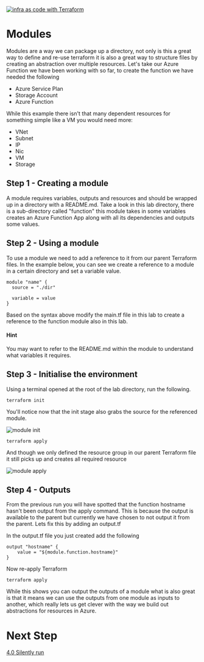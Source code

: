 [![infra as code with Terraform](/docs/images/banner.png)](/README.md)

# Modules

Modules are a way we can package up a directory, not only is this a great way to define and re-use terraform it is also a great way to structure files by creating an abstraction over multiple resources. Let's take our Azure Function we have been working with so far, to create the function we have needed the following

- Azure Service Plan
- Storage Account
- Azure Function

While this example there isn't that many dependent resources for something simple like a VM you would need more:

- VNet
- Subnet
- IP
- Nic
- VM
- Storage

## Step 1 - Creating a module

A module requires variables, outputs and resources and should be wrapped up in a directory with a README.md. Take a look in this lab directory, there is a sub-directory called "function" this module takes in some variables creates an Azure Function App along with all its dependencies and outputs some values.

## Step 2 - Using a module

To use a module we need to add a reference to it from our parent Terraform files. In the example below, you can see we create a reference to a module in a certain directory and set a variable value.

```
module "name" {
  source = "./dir"

  variable = value
}
```

Based on the syntax above modify the main.tf file in this lab to create a reference to the function module also in this lab. 

#### Hint

You may want to refer to the README.md within the module to understand what variables it requires.

## Step 3 - Initialise the environment

Using a terminal opened at the root of the lab directory, run the following.

```
terraform init
```

You'll notice now that the init stage also grabs the source for the referenced module.

![module init](/docs/images/module-init.PNG)

```
terraform apply
```

And though we only defined the resource group in our parent Terraform file it still picks up and creates all required resource

![module apply](/docs/images/module-apply.PNG)

## Step 4 - Outputs

From the previous run you will have spotted that the function hostname hasn't been output from the apply command. This is because the output is available to the parent but currently we have chosen to not output it from the parent. Lets fix this by adding an output.tf

In the output.tf file you just created add the following

```
output "hostname" {
    value = "${module.function.hostname}"
}
```

Now re-apply Terraform

```
terraform apply
```

While this shows you can output the outputs of a module what is also great is that it means we can use the outputs from one module as inputs to another, which really lets us get clever with the way we build out abstractions for resources in Azure.

# Next Step
[4.0 Silently run](../4.0)
